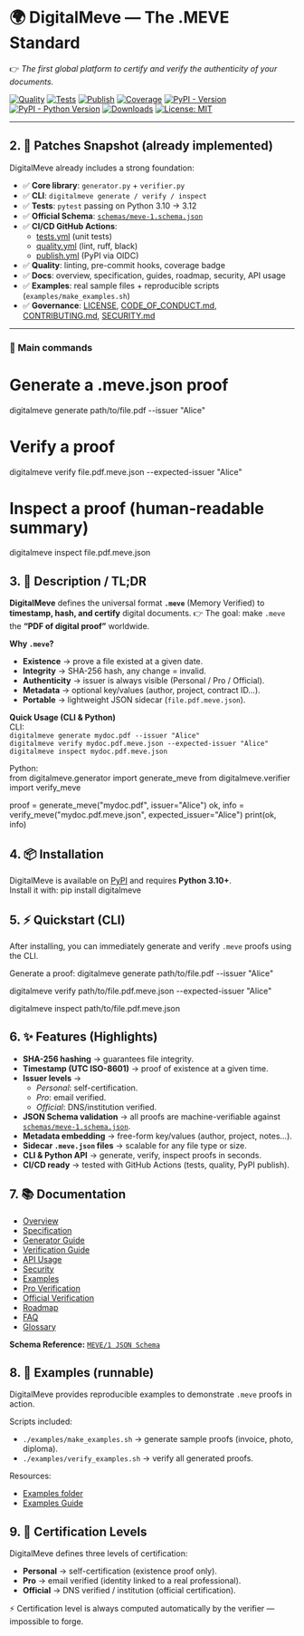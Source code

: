 # 🌍 DigitalMeve — The .MEVE Standard

👉 *The first global platform to certify and verify the authenticity of your documents.*

[![Quality](https://github.com/BACOUL/digitalmeve/actions/workflows/quality.yml/badge.svg?branch=main)](https://github.com/BACOUL/digitalmeve/actions/workflows/quality.yml)
[![Tests](https://github.com/BACOUL/digitalmeve/actions/workflows/tests.yml/badge.svg?branch=main)](https://github.com/BACOUL/digitalmeve/actions/workflows/tests.yml)
[![Publish](https://github.com/BACOUL/digitalmeve/actions/workflows/publish.yml/badge.svg?branch=main)](https://github.com/BACOUL/digitalmeve/actions/workflows/publish.yml)
[![Coverage](https://img.shields.io/badge/coverage-90%25-brightgreen.svg)](https://github.com/BACOUL/digitalmeve)
[![PyPI - Version](https://img.shields.io/pypi/v/digitalmeve.svg?label=DigitalMeve&logo=pypi)](https://pypi.org/project/digitalmeve/)
[![PyPI - Python Version](https://img.shields.io/pypi/pyversions/digitalmeve.svg?logo=python&label=Python)](https://pypi.org/project/digitalmeve/)
[![Downloads](https://pepy.tech/badge/digitalmeve)](https://pepy.tech/project/digitalmeve)
[![License: MIT](https://img.shields.io/badge/License-MIT-green.svg)](LICENSE)

---

## 2. 🚀 Patches Snapshot (already implemented)

DigitalMeve already includes a strong foundation:

- ✅ **Core library**: `generator.py` + `verifier.py`  
- ✅ **CLI**: `digitalmeve generate / verify / inspect`  
- ✅ **Tests**: `pytest` passing on Python 3.10 → 3.12  
- ✅ **Official Schema**: [`schemas/meve-1.schema.json`](schemas/meve-1.schema.json)  
- ✅ **CI/CD GitHub Actions**:  
  - [tests.yml](.github/workflows/tests.yml) (unit tests)  
  - [quality.yml](.github/workflows/quality.yml) (lint, ruff, black)  
  - [publish.yml](.github/workflows/publish.yml) (PyPI via OIDC)  
- ✅ **Quality**: linting, pre-commit hooks, coverage badge  
- ✅ **Docs**: overview, specification, guides, roadmap, security, API usage  
- ✅ **Examples**: real sample files + reproducible scripts (`examples/make_examples.sh`)  
- ✅ **Governance**: [LICENSE](LICENSE), [CODE_OF_CONDUCT.md](CODE_OF_CONDUCT.md), [CONTRIBUTING.md](CONTRIBUTING.md), [SECURITY.md](SECURITY.md)  

---

### 🔑 Main commands

# Generate a .meve.json proof
digitalmeve generate path/to/file.pdf --issuer "Alice"

# Verify a proof
digitalmeve verify file.pdf.meve.json --expected-issuer "Alice"

# Inspect a proof (human-readable summary)
digitalmeve inspect file.pdf.meve.json

## 3. 📖 Description / TL;DR

**DigitalMeve** defines the universal format **`.meve`** (Memory Verified) to **timestamp, hash, and certify** digital documents. 👉 The goal: make `.meve` the **“PDF of digital proof”** worldwide.  

**Why `.meve`?**  
- **Existence** → prove a file existed at a given date.  
- **Integrity** → SHA-256 hash, any change = invalid.  
- **Authenticity** → issuer is always visible (Personal / Pro / Official).  
- **Metadata** → optional key/values (author, project, contract ID…).  
- **Portable** → lightweight JSON sidecar (`file.pdf.meve.json`).  

**Quick Usage (CLI & Python)**  
CLI:  
`digitalmeve generate mydoc.pdf --issuer "Alice"`  
`digitalmeve verify mydoc.pdf.meve.json --expected-issuer "Alice"`  
`digitalmeve inspect mydoc.pdf.meve.json`  

Python:  
from digitalmeve.generator import generate_meve
from digitalmeve.verifier import verify_meve

proof = generate_meve("mydoc.pdf", issuer="Alice")
ok, info = verify_meve("mydoc.pdf.meve.json", expected_issuer="Alice")
print(ok, info)

## 4. 📦 Installation

DigitalMeve is available on [PyPI](https://pypi.org/project/digitalmeve/) and requires **Python 3.10+**.  
Install it with:
pip install digitalmeve

## 5. ⚡ Quickstart (CLI)

After installing, you can immediately generate and verify `.meve` proofs using the CLI.

Generate a proof:
digitalmeve generate path/to/file.pdf --issuer "Alice"

digitalmeve verify path/to/file.pdf.meve.json --expected-issuer "Alice"

digitalmeve inspect path/to/file.pdf.meve.json


## 6. ✨ Features (Highlights)

- **SHA-256 hashing** → guarantees file integrity.  
- **Timestamp (UTC ISO-8601)** → proof of existence at a given time.  
- **Issuer levels** →  
  - *Personal*: self-certification.  
  - *Pro*: email verified.  
  - *Official*: DNS/institution verified.  
- **JSON Schema validation** → all proofs are machine-verifiable against [`schemas/meve-1.schema.json`](schemas/meve-1.schema.json).  
- **Metadata embedding** → free-form key/values (author, project, notes…).  
- **Sidecar `.meve.json` files** → scalable for any file type or size.  
- **CLI & Python API** → generate, verify, inspect proofs in seconds.  
- **CI/CD ready** → tested with GitHub Actions (tests, quality, PyPI publish).

## 7. 📚 Documentation

- [Overview](docs/overview.md)  
- [Specification](docs/specification.md)  
- [Generator Guide](docs/generator-guide.md)  
- [Verification Guide](docs/verification-guide.md)  
- [API Usage](docs/API_USAGE.md)  
- [Security](docs/security.md)  
- [Examples](docs/examples.md)  
- [Pro Verification](docs/PRO.md)  
- [Official Verification](docs/OFFICIAL.md)  
- [Roadmap](docs/roadmap.md)  
- [FAQ](docs/faq.md)  
- [Glossary](docs/glossary.md)  

**Schema Reference:** [`MEVE/1 JSON Schema`](schemas/meve-1.schema.json)  

## 8. 🧪 Examples (runnable)

DigitalMeve provides reproducible examples to demonstrate `.meve` proofs in action.  

Scripts included:  
- `./examples/make_examples.sh` → generate sample proofs (invoice, photo, diploma).  
- `./examples/verify_examples.sh` → verify all generated proofs.  

Resources:  
- [Examples folder](examples/)  
- [Examples Guide](docs/examples.md)

## 9. 🔑 Certification Levels

DigitalMeve defines three levels of certification:

- **Personal** → self-certification (existence proof only).  
- **Pro** → email verified (identity linked to a real professional).  
- **Official** → DNS verified / institution (official certification).  

⚡ Certification level is always computed automatically by the verifier — impossible to forge.
